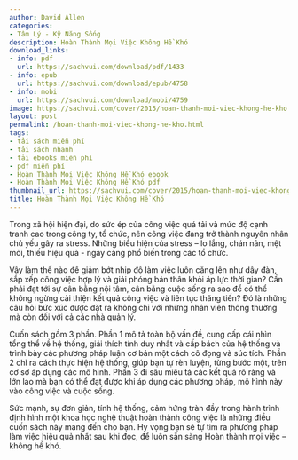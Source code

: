 ```yaml
---
author: David Allen
categories:
- Tâm Lý - Kỹ Năng Sống
description: Hoàn Thành Mọi Việc Không Hề Khó
download_links:
- info: pdf
  url: https://sachvui.com/download/pdf/1433
- info: epub
  url: https://sachvui.com/download/epub/4758
- info: mobi
  url: https://sachvui.com/download/mobi/4759
image: https://sachvui.com/cover/2015/hoan-thanh-moi-viec-khong-he-kho.jpg
layout: post
permalink: /hoan-thanh-moi-viec-khong-he-kho.html
tags:
- tải sách miễn phí
- tải sách nhanh
- tải ebooks miễn phí
- pdf miễn phí
- Hoàn Thành Mọi Việc Không Hề Khó ebook
- Hoàn Thành Mọi Việc Không Hề Khó pdf
thumbnail_url: https://sachvui.com/cover/2015/hoan-thanh-moi-viec-khong-he-kho.jpg
title: Hoàn Thành Mọi Việc Không Hề Khó
---
```


 <div class="item-desc text-justify"> <p>Trong xã hội hiện đại, do sức ép của công việc quá tải và mức độ cạnh tranh cao trong công ty, tổ chức, nên công việc đang trở thành nguyên nhân chủ yếu gây ra stress. Những biểu hiện của stress – lo lắng, chán nản, mệt mỏi, thiếu hiệu quả - ngày càng phổ biến trong các tổ chức.</p><p>Vậy làm thế nào để giảm bớt nhịp độ làm việc luôn căng lên như dây đàn, sắp xếp công việc hợp lý và giải phóng bản thân khỏi áp lực thời gian? Cần phải đạt tới sự cân bằng nội tâm, cân bằng cuộc sống ra sao để có thể không ngừng cải thiện kết quả công việc và liên tục thăng tiến? Đó là những câu hỏi bức xúc được đặt ra không chỉ với những nhân viên thông thường mà còn đối với cả các nhà quản lý.</p><p>Cuốn sách gồm 3 phần. Phần 1 mô tả toàn bộ vấn đề, cung cấp cái nhìn tổng thể về hệ thống, giải thích tính duy nhất và cấp bách của hệ thống và trình bày các phương pháp luận cơ bản một cách cô đọng và súc tích. Phần 2 chỉ ra cách thực hiện hệ thống, giúp bạn tự rèn luyện, từng bước một, trên cơ sở áp dụng các mô hình. Phần 3 đi sâu miêu tả các kết quả rõ ràng và lớn lao mà bạn có thể đạt được khi áp dụng các phương pháp, mô hình này vào công việc và cuộc sống.</p><p>Sức mạnh, sự đơn giản, tính hệ thống, cảm hứng tràn đầy trong hành trình định hình một khoa học nghệ thuật hoàn thành công việc là những điều cuốn sách này mang đến cho bạn. Hy vọng bạn sẽ tự tìm ra phương pháp làm việc hiệu quả nhất sau khi đọc, để luôn sẵn sàng Hoàn thành mọi việc – không hề khó.</p> </div>